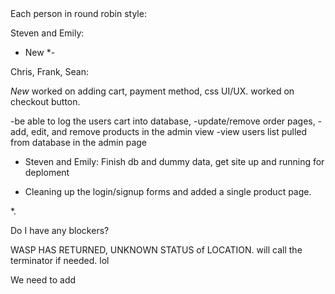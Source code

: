 <!-- Goal: -->

<!-- Stand up Should be short (~15 minutes or less) -->Each person in round robin style:

<!-- What did lastweek? -->

Steven and Emily:

<!-- ~~~~~~~~~~~~~~~~~~~~~~~~~~~~~~~~~~~~~~~~~~~~~~Completed ~~~~~~~~~~~~~~~~~~~~~~~~~~~~~~~~~~~~~~~~~~~~~~~~~~~~~~~-->
<!-- * Old - Created two more models, Order and OderItem, adjusted item model integer property. Created db associations and had Morgan double check. Updated db/index.js, began dummy data insertion.*
* Finished seeding the database with items from pierre's general store in stardew valley.* -->

- New \*-

Chris, Frank, Sean:

<!-- ~~~~~~~~~~~~~~~~~~~~~~~~~~~~~~~~~~~~~~~~~~~~~~Completed ~~~~~~~~~~~~~~~~~~~~~~~~~~~~~~~~~~~~~~~~~~~~~~~~~~~~~~~-->
<!-- * Yesterday completed Item Model, set up routes for adding editing, removing items, created front end for the items page, and backend for serving items to the front end.

Was working on getting "items" to display on the frontend and team joinned briefly to act as a second pair of eyes to help troubleshoot with Sean to figure out why it wasn't initially working.* -->

_New_ worked on adding cart, payment method, css UI/UX. worked on checkout button.

<!-- What are we are doing today? -->

-be able to log the users cart into database,
-update/remove order pages,
-add, edit, and remove products in the admin view
-view users list pulled from database in the admin page

<!-- Old: -->

- Steven and Emily: Finish db and dummy data, get site up and running for deploment

<!-- New: -->

- Cleaning up the login/signup forms and added a single product page.

\*.

Do I have any blockers?

WASP HAS RETURNED, UNKNOWN STATUS of LOCATION. will call the terminator if needed. lol

<!-- Blocker: something outside of your control that is preventing you from making progress on the thing you’re doing today -->

We need to add
